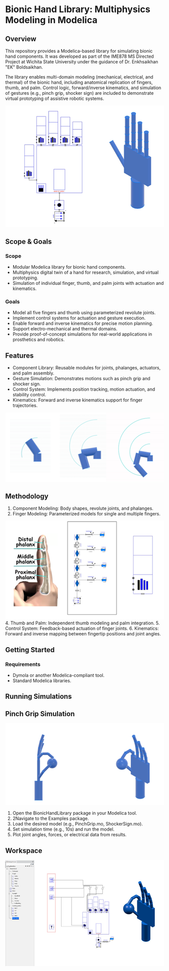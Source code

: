 # Bionic Hand Library: Multiphysics Modeling in Modelica
## Overview
This repository provides a Modelica-based library for simulating bionic hand components.
It was developed as part of the IME878 MS Directed Project at Wichita State University under the guidance of Dr. Enkhsaikhan "EK" Boldsaikhan.

The library enables multi-domain modeling (mechanical, electrical, and thermal) of the bionic hand, including anatomical replication of fingers, thumb, and palm. Control logic, forward/inverse kinematics, and simulation of gestures (e.g., pinch grip, shocker sign) are included to demonstrate virtual prototyping of assistive robotic systems.

![Architecture Simulation](Images/Architecture_Simulation.png)

## Scope & Goals
### Scope
- Modular Modelica library for bionic hand components.
- Multiphysics digital twin of a hand for research, simulation, and virtual prototyping.
- Simulation of individual finger, thumb, and palm joints with actuation and kinematics.
### Goals
- Model all five fingers and thumb using parameterized revolute joints.
- Implement control systems for actuation and gesture execution.
- Enable forward and inverse kinematics for precise motion planning.
- Support electro-mechanical and thermal domains.
- Provide proof-of-concept simulations for real-world applications in prosthetics and robotics.

## Features
- Component Library: Reusable modules for joints, phalanges, actuators, and palm assembly.
- Gesture Simulation: Demonstrates motions such as pinch grip and shocker sign.
- Control System: Implements position tracking, motion actuation, and stability control.
- Kinematics: Forward and inverse kinematics support for finger trajectories.

![Finger Kinematics](Images/Finger_Kinematics.png)

## Methodology
1. Component Modeling: Body shapes, revolute joints, and phalanges.
2. Finger Modeling: Parameterized models for single and multiple fingers.

![Finger Model](Images/Finger_Model.png)
4. Thumb and Palm: Independent thumb modeling and palm integration.
5. Control System: Feedback-based actuation of finger joints.
6. Kinematics: Forward and inverse mapping between fingertip positions and joint angles.

## Getting Started
### Requirements
- Dymola or another Modelica-compliant tool.
- Standard Modelica libraries.

## Running Simulations
## Pinch Grip Simulation
![Pinch Grip](Images/Pinch_Grip.png)
1. Open the BionicHandLibrary package in your Modelica tool.
2. 2Navigate to the Examples package.
3. Load the desired model (e.g., PinchGrip.mo, ShockerSign.mo).
4. Set simulation time (e.g., 10s) and run the model.
5. Plot joint angles, forces, or electrical data from results.

## Workspace
![Workspace](Images/Workspace.png)

